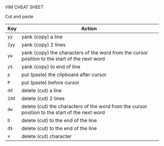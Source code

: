 VIM CHEAT SHEET

Cut and paste

| Key   | Action                                                                                         |
| ----- | ---------------------------------------------------------------------------------------------- |
| `yy`  | yank (copy) a line                                                                             |
| `2yy` | yank (copy) 2 lines                                                                            |
| `yw`  | yank (copy) the characters of the word from the cursor position to the start of the next word  |
| `y$`  | yank (copy) to end of line                                                                     |
| `p`   | put (paste) the clipboard after cursor                                                         |
| `P`   | put (paste) before cursor                                                                      |
| `dd`  | delete (cut) a line                                                                            |
| `2dd` | delete (cut) 2 lines                                                                           |
| `dw`  | delete (cut) the characters of the word from the cursor position to the start of the next word |
| `D`   | delete (cut) to the end of the line                                                            |
| `d$`  | delete (cut) to the end of the line                                                            |
| `x`   | delete (cut) character                                                                         |
